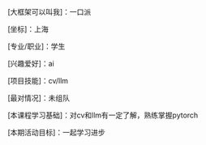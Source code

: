 [大框架可以叫我]：一口派

[坐标]：上海

[专业/职业]：学生

[兴趣爱好]：ai

[项目技能]：cv/llm

[最对情况]：未组队

[本课程学习基础]：对cv和llm有一定了解，熟练掌握pytorch

[本期活动目标]：一起学习进步